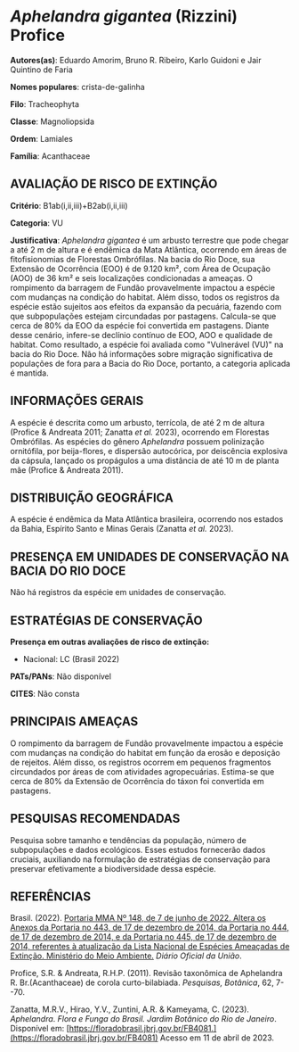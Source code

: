 # *Aphelandra gigantea* (Rizzini) Profice

**Autores(as)**: Eduardo Amorim, Bruno R. Ribeiro, Karlo Guidoni e Jair Quintino de Faria

**Nomes populares**: crista-de-galinha

**Filo**: Tracheophyta

**Classe**: Magnoliopsida

**Ordem**: Lamiales

**Família**: Acanthaceae

## AVALIAÇÃO DE RISCO DE EXTINÇÃO

**Critério**: B1ab(i,ii,iii)+B2ab(i,ii,iii)

**Categoria**: VU

**Justificativa**: *Aphelandra gigantea* é um arbusto terrestre que pode chegar a até 2 m de altura e é endêmica da Mata Atlântica, ocorrendo em áreas de fitofisionomias de Florestas Ombrófilas. Na bacia do Rio Doce, sua Extensão de Ocorrência (EOO) é de 9.120 km², com Área de Ocupação (AOO) de 36 km² e seis localizações condicionadas a ameaças. O rompimento da barragem de Fundão provavelmente impactou a espécie com mudanças na condição do habitat. Além disso, todos os registros da espécie estão sujeitos aos efeitos da expansão da pecuária, fazendo com que subpopulações estejam circundadas por pastagens. Calcula-se que cerca de 80% da EOO da espécie foi convertida em pastagens. Diante desse cenário, infere-se declínio contínuo de EOO, AOO e qualidade de habitat.  Como resultado, a espécie foi avaliada como "Vulnerável (VU)" na bacia do Rio Doce. Não há informações sobre migração significativa de populações de fora para a Bacia do Rio Doce,
portanto, a categoria aplicada é mantida.

## INFORMAÇÕES GERAIS

A espécie é descrita como um arbusto, terrícola, de até 2 m de altura (Profice & Andreata 2011; Zanatta *et al.* 2023), ocorrendo em Florestas Ombrófilas. As espécies do gênero *Aphelandra* possuem polinização ornitófila, por beija-flores, e dispersão autocórica, por deiscência explosiva da cápsula, lançado os propágulos a uma distância de até 10 m de planta mãe (Profice & Andreata 2011).

## DISTRIBUIÇÃO GEOGRÁFICA

A espécie é endêmica da Mata Atlântica brasileira, ocorrendo nos estados da Bahia, Espírito Santo e Minas Gerais (Zanatta *et al.* 2023).

## PRESENÇA EM UNIDADES DE CONSERVAÇÃO NA BACIA DO RIO DOCE

Não há registros da espécie em unidades de conservação.

## ESTRATÉGIAS DE CONSERVAÇÃO

**Presença em outras avaliações de risco de extinção:**

-   Nacional: LC (Brasil 2022)

**PATs/PANs**: Não disponível

**CITES**: Não consta

## PRINCIPAIS AMEAÇAS

O rompimento da barragem de Fundão provavelmente impactou a espécie com mudanças na condição do habitat em função da erosão e deposição de rejeitos. Além disso, os registros ocorrem em pequenos fragmentos circundados por áreas de com atividades agropecuárias. Estima-se que cerca de 80% da Extensão de Ocorrência do táxon foi convertida em pastagens.

## PESQUISAS RECOMENDADAS

Pesquisa sobre tamanho e tendências da população, número de subpopulações e dados ecológicos. Esses estudos fornecerão dados cruciais, auxiliando na formulação de estratégias de conservação para preservar efetivamente a biodiversidade dessa espécie.

## REFERÊNCIAS

Brasil. (2022). [Portaria MMA Nº 148, de 7 de junho de 2022. Altera os Anexos da Portaria no 443, de 17 de dezembro de 2014, da Portaria no 444, de 17 de dezembro de 2014, e da Portaria no 445, de 17 de dezembro de 2014, referentes à atualização da Lista Nacional de Espécies Ameaçadas de Extinção. Ministério do Meio Ambiente.](https://in.gov.br/en/web/dou/-/portaria-mma-n-148-de-7-de-junho-de-2022-406272733) *Diário Oficial da União*.

Profice, S.R. & Andreata, R.H.P. (2011). Revisão taxonômica de Aphelandra R. Br.(Acanthaceae) de corola curto-bilabiada. *Pesquisas, Botânica*, 62, 7--70.

Zanatta, M.R.V., Hirao, Y.V., Zuntini, A.R. & Kameyama, C. (2023).  *Aphelandra*. *Flora e Funga do Brasil. Jardim Botânico do Rio de Janeiro*. Disponível em: [https://floradobrasil.jbrj.gov.br/FB4081.](https://floradobrasil.jbrj.gov.br/FB4081) Acesso em 11 de abril de 2023.
